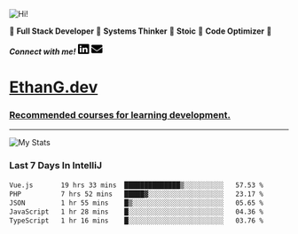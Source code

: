 <img src="https://i.giphy.com/media/3PAL5bChWnak0WJ32x/giphy.webp" alt="Hi!">

:star2: **Full Stack Developer** :star2: **Systems Thinker** :star2: **Stoic** :star2: **Code Optimizer** :star2:

***Connect with me!*** <a href="https://www.linkedin.com/in/ethan-glover/"><img src="https://raw.githubusercontent.com/eglove/eglove/eeb591600b73da426bd298d229e2fd96df019488/linkedin-brands.svg" alt="LinkedIn" width="20px" height="20px"></a> <a href="mailto:hello@ethang.email"><img src="https://raw.githubusercontent.com/eglove/eglove/47aceecf4819797d993f5facc7764cb99d0ab039/envelope-solid.svg" alt="Email" width="20px" height="20px"></a>

# [EthanG.dev](https://ethang.dev/)

### [Recommended courses for learning development.](./pages/CourseList.md)

<hr>

![My Stats](https://github-readme-stats.vercel.app/api?username=eglove&show_icons=true&theme=default&count_private=true)

### Last 7 Days In IntelliJ
<!--START_SECTION:waka-->
```text
Vue.js       19 hrs 33 mins  ██████████████▒░░░░░░░░░░   57.53 % 
PHP          7 hrs 52 mins   █████▓░░░░░░░░░░░░░░░░░░░   23.17 % 
JSON         1 hr 55 mins    █▒░░░░░░░░░░░░░░░░░░░░░░░   05.65 % 
JavaScript   1 hr 28 mins    █░░░░░░░░░░░░░░░░░░░░░░░░   04.36 % 
TypeScript   1 hr 16 mins    █░░░░░░░░░░░░░░░░░░░░░░░░   03.76 % 
```
<!--END_SECTION:waka-->
